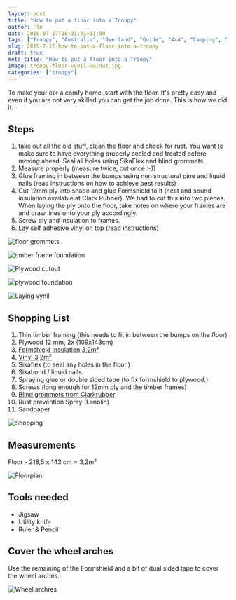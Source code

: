 ```yaml
---
layout: post
title: "How to put a floor into a Troopy"
author: Flo
date: 2019-07-17T20:31:31+11:00
tags: ["Troopy", "Australia", "Overland", "Guide", "4x4", "Camping", "modification"]
slug: 2019-7-17-how-to-put-a-floor-into-a-troopy
draft: true
meta_title: "How to put a floor into a Troopy"
image: troopy-floor-vynil-walnut.jpg
categories: ["troopy"]
---
```


To make your car a comfy home, start with the floor. It's pretty easy and even if you are not very skilled you can get the job done.<!-- end --> This is how we did it:

## Steps

1. take out all the old stuff, clean the floor and check for rust. You want to make sure to have everything properly sealed and treated before moving ahead. Seal all holes using SikaFlex and blind grommets.
2. Measure properly (measure twice, cut once :-))
3. Glue framing in between the bumps using non structural pine and liquid nails (read instructions on how to achieve best results)
4. Cut 12mm ply into shape and glue Formshield to it (heat and sound insulation available at Clark Rubber). We had to cut this into two pieces. When laying the ply onto the floor, take notes on where your frames are and draw lines onto your ply accordingly.
5. Screw ply and insulation to frames.
6. Lay self adhesive vinyl on top (read instructions)

![floor grommets](./troopy-holes-blind-grommet.jpg)

![timber frame foundation](./troopy-floor-pineframes.jpg)

![Plywood cutout](./troopy-jigsaw-cutout-floor.jpg)

![plywood foundation](./troopy-floor-plywood.jpg)

![Laying vynil](./troopy-laying-vynil-floor.jpg)

## Shopping List

1. Thin timber framing (this needs to fit in between the bumps on the floor)
2. Plywood 12 mm, 2x (109x143cm)
3. [Formshield Insulation 3,2m²](https://www.clarkrubber.com.au/formshield) 
4. [Vinyl 3,2m²](https://www.bunnings.com.au/senso-914-x-152-x-2mm-2-2sqm-rustic-walnut-self-adhesive-vinyl-planks-16-pack_p6600039)
5. Sikaflex (to seal any holes in the floor.)
6. Sikabond / liquid nails
7. Spraying glue or double sided tape (to fix formshield to plywood.)
8. Screws (long enough for 12mm ply and the timber frames)
9. [Blind grommets from Clarkrubber](https://www.clarkrubber.com.au/blind-grommet)
10. Rust prevention Spray (Lanolin)
11. Sandpaper

![Shopping](./troopy-shopping-bunnings-loaded.jpg)

## Measurements

Floor - 218,5 x 143 cm = 3,2m²

![Floorplan](./troopy-floorplan-measurements.JPG)

## Tools needed

* Jigsaw
* Utility knife
* Ruler & Pencil

## Cover the wheel arches

Use the remaining of the Formshield and a bit of dual sided tape to cover the wheel arches.

![Wheel archres](./troopy-wheelarches-covered-clarkrubber-formshield.jpg)
